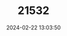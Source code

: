 ---
title: "21532"
category: "Taudactylus liemi"
draft: false
date: 2024-02-22 13:03:50
languages:
  English: ["Eungella Tinker Frog", "Liem’s Tinker Frog", "Liem’s Frog"]
---